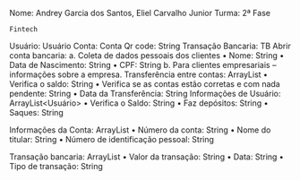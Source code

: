 Nome: Andrey Garcia dos Santos, Eliel Carvalho Junior   Turma: 2ª Fase

    Fintech 
Usuário: Usuário
Conta: Conta
Qr code: String
Transação Bancaria: TB
Abrir conta bancaria: 
a.	Coleta de dados pessoais dos clientes 
•	Nome: String
•	Data de Nascimento: String
•	CPF: String
b.	Para clientes empresariais – informações sobre a empresa.
Transferência entre contas:  ArrayList<Fintech>
•	Verifica o saldo: String
•	Verifica se as contas estão corretas e com nada pendente: String
•	Data da Transferência: String 
Informações de Usuário: ArrayList<Usuário>
•	Verifica o Saldo: String 
•	Faz depósitos: String
•	Saques: String

 Informações da Conta: ArrayList<Conta>
•	Número da conta: String 
•	Nome do titular: String
•	Número de identificação pessoal: String


Transação bancaria: ArrayList<TB> 
•	Valor da transação: String
•	Data: String
•	Tipo de transação: String 

